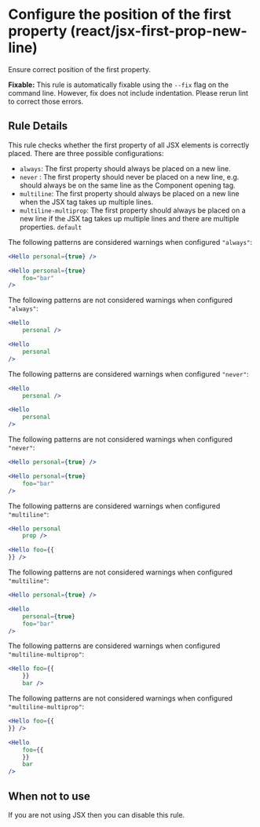 # Configure the position of the first property (react/jsx-first-prop-new-line)

Ensure correct position of the first property.

**Fixable:** This rule is automatically fixable using the `--fix` flag on the command line. However, fix does not include indentation. Please rerun lint to correct those errors.

## Rule Details

This rule checks whether the first property of all JSX elements is correctly placed. There are three possible configurations:
* `always`: The first property should always be placed on a new line.
* `never` : The first property should never be placed on a new line, e.g. should always be on the same line as the Component opening tag.
* `multiline`: The first property should always be placed on a new line when the JSX tag takes up multiple lines.
* `multiline-multiprop`: The first property should always be placed on a new line if the JSX tag takes up multiple lines and there are multiple properties. `default`

The following patterns are considered warnings when configured `"always"`:

```jsx
<Hello personal={true} />

<Hello personal={true}
    foo="bar"
/>
```

The following patterns are not considered warnings when configured `"always"`:

```jsx
<Hello
    personal />

<Hello
    personal
/>
```

The following patterns are considered warnings when configured `"never"`:

```jsx
<Hello
    personal />

<Hello
    personal
/>
```

The following patterns are not considered warnings when configured `"never"`:

```jsx
<Hello personal={true} />

<Hello personal={true}
    foo="bar"
/>
```

The following patterns are considered warnings when configured `"multiline"`:

```jsx
<Hello personal
    prop />
```

```jsx
<Hello foo={{
}} />
```

The following patterns are not considered warnings when configured `"multiline"`:

```jsx
<Hello personal={true} />

<Hello
    personal={true}
    foo="bar"
/>
```

The following patterns are considered warnings when configured `"multiline-multiprop"`:

```jsx
<Hello foo={{
    }}
    bar />
```

The following patterns are not considered warnings when configured `"multiline-multiprop"`:

```jsx
<Hello foo={{
}} />

<Hello
    foo={{
    }}
    bar
/>
```

## When not to use

If you are not using JSX then you can disable this rule.
